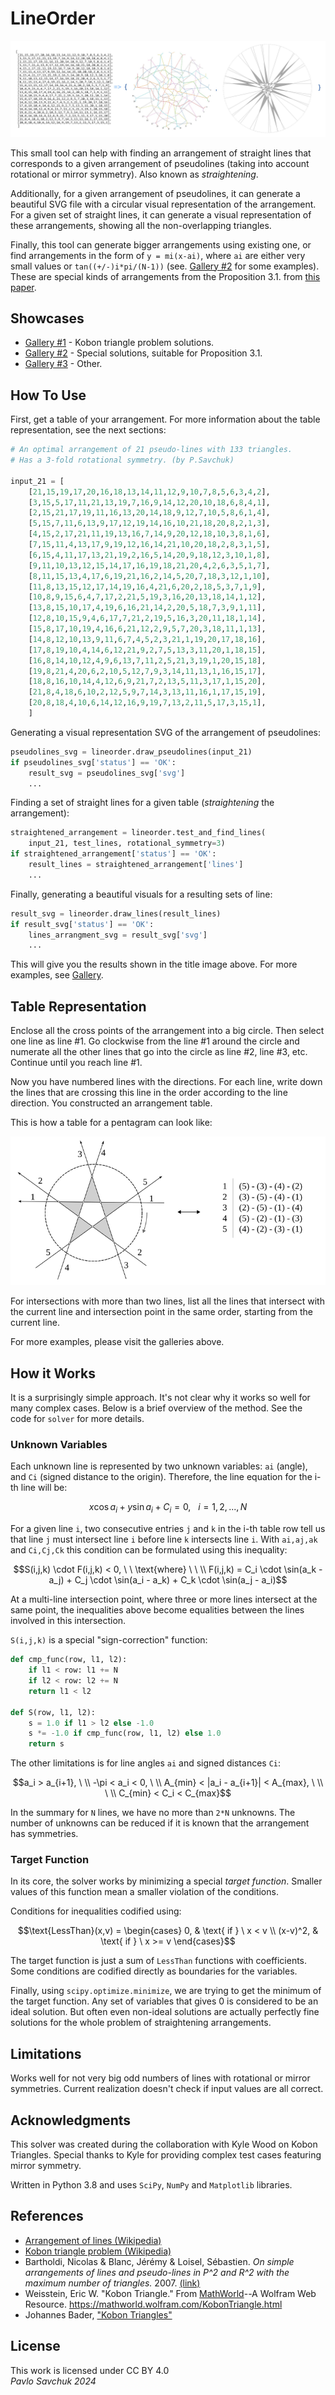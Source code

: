 # LineOrder

![banner](docs/imgs/top_img.jpg)

This small tool can help with finding an arrangement of straight lines that corresponds to a given arrangement of pseudolines (taking into account rotational or mirror symmetry). Also known as *straightening*.

Additionally, for a given arrangement of pseudolines, it can generate a beautiful SVG file with a circular visual representation of the arrangement. For a given set of straight lines, it can generate a visual representation of these arrangements, showing all the non-overlapping triangles.

Finally, this tool can generate bigger arrangements using existing one, or find arrangements in the form of `y = mi(x-ai)`, where `ai` are either very small values or `tan((+/-)i*pi/(N-1))` (see. [Gallery #2](https://zegalur.github.io/line-order/gallery/special.html) for some examples). These are special kinds of arrangements from the Proposition 3.1. from [this paper](https://www.researchgate.net/publication/1893173_On_simple_arrangements_of_lines_and_pseudo-lines_in_P2_and_R2_with_the_maximum_number_of_triangles).

## Showcases

- [Gallery #1](https://zegalur.github.io/line-order/gallery/kobon.html) - Kobon triangle problem solutions.
- [Gallery #2](https://zegalur.github.io/line-order/gallery/special.html) - Special solutions, suitable for Proposition 3.1.
- [Gallery #3](https://zegalur.github.io/line-order/gallery/other.html) - Other.

## How To Use

First, get a table of your arrangement. For more information about the table representation, see the next sections:

```python
# An optimal arrangement of 21 pseudo-lines with 133 triangles.
# Has a 3-fold rotational symmetry. (by P.Savchuk)

input_21 = [
    [21,15,19,17,20,16,18,13,14,11,12,9,10,7,8,5,6,3,4,2],
    [3,15,5,17,11,21,13,19,7,16,9,14,12,20,10,18,6,8,4,1],
    [2,15,21,17,19,11,16,13,20,14,18,9,12,7,10,5,8,6,1,4],
    [5,15,7,11,6,13,9,17,12,19,14,16,10,21,18,20,8,2,1,3],
    [4,15,2,17,21,11,19,13,16,7,14,9,20,12,18,10,3,8,1,6],
    [7,15,11,4,13,17,9,19,12,16,14,21,10,20,18,2,8,3,1,5],
    [6,15,4,11,17,13,21,19,2,16,5,14,20,9,18,12,3,10,1,8],
    [9,11,10,13,12,15,14,17,16,19,18,21,20,4,2,6,3,5,1,7],
    [8,11,15,13,4,17,6,19,21,16,2,14,5,20,7,18,3,12,1,10],
    [11,8,13,15,12,17,14,19,16,4,21,6,20,2,18,5,3,7,1,9],
    [10,8,9,15,6,4,7,17,2,21,5,19,3,16,20,13,18,14,1,12],
    [13,8,15,10,17,4,19,6,16,21,14,2,20,5,18,7,3,9,1,11],
    [12,8,10,15,9,4,6,17,7,21,2,19,5,16,3,20,11,18,1,14],
    [15,8,17,10,19,4,16,6,21,12,2,9,5,7,20,3,18,11,1,13],
    [14,8,12,10,13,9,11,6,7,4,5,2,3,21,1,19,20,17,18,16],
    [17,8,19,10,4,14,6,12,21,9,2,7,5,13,3,11,20,1,18,15],
    [16,8,14,10,12,4,9,6,13,7,11,2,5,21,3,19,1,20,15,18],
    [19,8,21,4,20,6,2,10,5,12,7,9,3,14,11,13,1,16,15,17],
    [18,8,16,10,14,4,12,6,9,21,7,2,13,5,11,3,17,1,15,20],
    [21,8,4,18,6,10,2,12,5,9,7,14,3,13,11,16,1,17,15,19],
    [20,8,18,4,10,6,14,12,16,9,19,7,13,2,11,5,17,3,15,1],
    ]
```

Generating a visual representation SVG of the arrangement of pseudolines:

```python
pseudolines_svg = lineorder.draw_pseudolines(input_21)
if pseudolines_svg['status'] == 'OK':
    result_svg = pseudolines_svg['svg']
    ...
```

Finding a set of straight lines for a given table (*straightening* the arrangement):

```python
straightened_arrangement = lineorder.test_and_find_lines(
    input_21, test_lines, rotational_symmetry=3)
if straightened_arrangement['status'] == 'OK':
    result_lines = straightened_arrangement['lines']
    ...
```

Finally, generating a beautiful visuals for a resulting sets of line:

```python
result_svg = lineorder.draw_lines(result_lines)
if result_svg['status'] == 'OK':
    lines_arrangment_svg = result_svg['svg']
    ...
```

This will give you the results shown in the title image above. For more examples, see [Gallery](https://zegalur.github.io/line-order/gallery/kobon.html).

## Table Representation

Enclose all the cross points of the arrangement into a big circle. Then select one line as line #1. Go clockwise from the line #1 around the circle and numerate all the other lines that go into the circle as line #2, line #3, etc. Continue until you reach line #1.

Now you have numbered lines with the directions. For each line, write down the lines that are crossing this line in the order according to the line direction. You constructed an arrangement table.

This is how a table for a pentagram can look like:

![banner](docs/imgs/scheme.png)

For intersections with more than two lines, list all the lines that intersect with the current line and intersection point in the same order, starting from the current line.

For more examples, please visit the galleries above.

## How it Works

It is a surprisingly simple approach. It's not clear why it works so well for many complex cases. Below is a brief overview of the method. See the code for `solver` for more details.

### Unknown Variables

Each unknown line is represented by two unknown variables: `ai` (angle), and `Ci` (signed distance to the origin). Therefore, the line equation for the i-th line will be:

```math
x \cos{a_i} + y \sin{a_i} + C_i = 0, \ \ \ i=1,2,...,N
```

For a given line `i`, two consecutive entries `j` and `k` in the i-th table row tell us that line `j` must intersect line `i` before line `k` intersects line `i`. With `ai,aj,ak` and `Ci,Cj,Ck` this condition can be formulated using this inequality:

```math
S(i,j,k) \cdot F(i,j,k) < 0, \ \ \text{where} \ \ \\ 
F(i,j,k) = 
    C_i \cdot \sin(a_k - a_j) + 
    C_j \cdot \sin(a_i - a_k) + 
    C_k \cdot \sin(a_j - a_i)
```

At a multi-line intersection point, where three or more lines intersect at the same point, the inequalities above become equalities between the lines involved in this intersection.

`S(i,j,k)` is a special "sign-correction" function:

```python
def cmp_func(row, l1, l2):
    if l1 < row: l1 += N
    if l2 < row: l2 += N
    return l1 < l2

def S(row, l1, l2):
    s = 1.0 if l1 > l2 else -1.0
    s *= -1.0 if cmp_func(row, l1, l2) else 1.0
    return s
```

The other limitations is for line angles `ai` and signed distances `Ci`:

```math
a_i > a_{i+1}, \ \\ 
-\pi < a_i < 0, \ \\ 
A_{min} < |a_i - a_{i+1}| < A_{max}, \ \\ 
\ \\
C_{min} < C_i < C_{max}
```

In the summary for `N` lines, we have no more than `2*N` unknowns. The number of unknowns can be reduced if it is known that the arrangement has symmetries.

### Target Function

In its core, the solver works by minimizing a special *target function*. Smaller values of this function mean a smaller violation of the conditions.

Conditions for inequalities codified using:

```math
\text{LessThan}(x,v) = 
\begin{cases}
 0, & \text{ if } \ x < v \\
 (x-v)^2, & \text{ if } \ x >= v
\end{cases}
```

The target function is just a sum of `LessThan` functions with coefficients. Some conditions are codified directly as boundaries for the variables. 

Finally, using `scipy.optimize.minimize`, we are trying to get the minimum of the target function. Any set of variables that gives 0 is considered to be an ideal solution. But often even non-ideal solutions are actually perfectly fine solutions for the whole problem of straightening arrangements.

## Limitations

Works well for not very big odd numbers of lines with rotational or mirror symmetries. Current realization doesn't check if input values are all correct.

## Acknowledgments

This solver was created during the collaboration with Kyle Wood on Kobon Triangles. Special thanks to Kyle for providing complex test cases featuring mirror symmetry.

Written in Python 3.8 and uses `SciPy`, `NumPy` and `Matplotlib` libraries.

## References

* [Arrangement of lines (Wikipedia)](https://en.wikipedia.org/wiki/Arrangement_of_lines)
* [Kobon triangle problem (Wikipedia)](https://en.wikipedia.org/wiki/Kobon_triangle_problem)
* Bartholdi, Nicolas & Blanc, Jérémy & Loisel, Sébastien. *On simple arrangements of lines and pseudo-lines in P^2 and R^2 with the maximum number of triangles.* 2007. [(link)](https://www.researchgate.net/publication/1893173_On_simple_arrangements_of_lines_and_pseudo-lines_in_P2_and_R2_with_the_maximum_number_of_triangles)
* Weisstein, Eric W. "Kobon Triangle." From [MathWorld](https://mathworld.wolfram.com/)--A Wolfram Web Resource. https://mathworld.wolfram.com/KobonTriangle.html 
* Johannes Bader, ["Kobon Triangles"](https://web.archive.org/web/20160303180311/http://www.tik.ee.ethz.ch/sop/people/baderj/?page=other.php)

## License

This work is licensed under CC BY 4.0<br>
*Pavlo Savchuk 2024*

